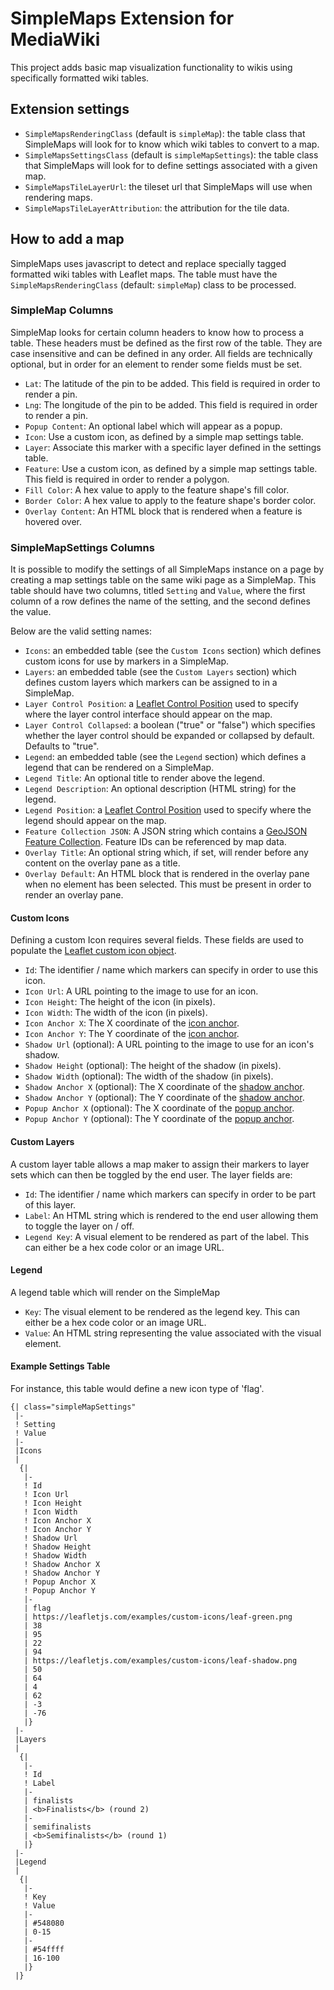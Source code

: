 # SimpleMaps Extension for MediaWiki
This project adds basic map visualization functionality to wikis using specifically formatted wiki tables.

## Extension settings

* `SimpleMapsRenderingClass` (default is `simpleMap`): the table class that SimpleMaps will look for to know which wiki tables to convert to a map.
* `SimpleMapsSettingsClass` (default is `simpleMapSettings`): the table class that SimpleMaps will look for to define settings associated with a given map.
* `SimpleMapsTileLayerUrl`: the tileset url that SimpleMaps will use when rendering maps.
* `SimpleMapsTileLayerAttribution`: the attribution for the tile data.

## How to add a map

SimpleMaps uses javascript to detect and replace specially tagged formatted wiki tables with Leaflet maps.  The table must have the `SimpleMapsRenderingClass` (default: `simpleMap`) class to be processed.

### SimpleMap Columns

SimpleMap looks for certain column headers to know how to process a table.  These headers must be defined as the first row of the table.  They are case insensitive and can be defined in any order.  All fields are technically optional, but in order for an element to render some fields must be set.

* `Lat`: The latitude of the pin to be added. This field is required in order to render a pin.
* `Lng`: The longitude of the pin to be added. This field is required in order to render a pin.
* `Popup Content`: An optional label which will appear as a popup.
* `Icon`: Use a custom icon, as defined by a simple map settings table.
* `Layer`: Associate this marker with a specific layer defined in the settings table.
* `Feature`: Use a custom icon, as defined by a simple map settings table. This field is required in order to render a polygon.
* `Fill Color`: A hex value to apply to the feature shape's fill color.
* `Border Color`: A hex value to apply to the feature shape's border color.
* `Overlay Content`: An HTML block that is rendered when a feature is hovered over.

### SimpleMapSettings Columns

It is possible to modify the settings of all SimpleMaps instance on a page by creating a map settings table on the same wiki page as a SimpleMap.  This table should have two columns, titled `Setting` and `Value`, where the first column of a row defines the name of the setting, and the second defines the value.

Below are the valid setting names:

* `Icons`: an embedded table (see the `Custom Icons` section) which defines custom icons for use by markers in a SimpleMap.
* `Layers`: an embedded table (see the `Custom Layers` section) which defines custom layers which markers can be assigned to in a SimpleMap.
* `Layer Control Position`: a [Leaflet Control Position](https://leafletjs.com/reference.html#control-position) used to specify where the layer control interface should appear on the map.
* `Layer Control Collapsed`: a boolean ("true" or "false") which specifies whether the layer control should be expanded or collapsed by default.  Defaults to "true".
* `Legend`: an embedded table (see the `Legend` section) which defines a legend that can be rendered on a SimpleMap.
* `Legend Title`: An optional title to render above the legend.
* `Legend Description`: An optional description (HTML string) for the legend.
* `Legend Position`: a [Leaflet Control Position](https://leafletjs.com/reference.html#control-position) used to specify where the legend should appear on the map.
* `Feature Collection JSON`: A JSON string which contains a [GeoJSON Feature Collection](https://datatracker.ietf.org/doc/html/rfc7946#section-3.3).  Feature IDs can be referenced by map data.
* `Overlay Title`: An optional string which, if set, will render before any content on the overlay pane as a title.
* `Overlay Default`: An HTML block that is rendered in the overlay pane when no element has been selected. This must be present in order to render an overlay pane.

#### Custom Icons

Defining a custom Icon requires several fields.  These fields are used to populate the [Leaflet custom icon object](https://leafletjs.com/reference-1.7.1.html#icon).

* `Id`: The identifier / name which markers can specify in order to use this icon.
* `Icon Url`: A URL pointing to the image to use for an icon.
* `Icon Height`: The height of the icon (in pixels).
* `Icon Width`: The width of the icon  (in pixels).
* `Icon Anchor X`: The X coordinate of the [icon anchor](https://leafletjs.com/reference-1.7.1.html#icon-iconanchor).
* `Icon Anchor Y`: The Y coordinate of the [icon anchor](https://leafletjs.com/reference-1.7.1.html#icon-iconanchor).
* `Shadow Url` (optional): A URL pointing to the image to use for an icon's shadow.
* `Shadow Height` (optional): The height of the shadow (in pixels).
* `Shadow Width` (optional): The width of the shadow (in pixels).
* `Shadow Anchor X` (optional): The X coordinate of the [shadow anchor](https://leafletjs.com/reference-1.7.1.html#icon-shadowanchor).
* `Shadow Anchor Y` (optional): The Y coordinate of the [shadow anchor](https://leafletjs.com/reference-1.7.1.html#icon-shadowanchor).
* `Popup Anchor X` (optional): The X coordinate of the [popup anchor](https://leafletjs.com/reference-1.7.1.html#icon-popupanchor).
* `Popup Anchor Y` (optional): The Y coordinate of the [popup anchor](https://leafletjs.com/reference-1.7.1.html#icon-popupanchor).

#### Custom Layers

A custom layer table allows a map maker to assign their markers to layer sets which can then be toggled by the end user.  The layer fields are:

* `Id`: The identifier / name which markers can specify in order to be part of this layer.
* `Label`: An HTML string which is rendered to the end user allowing them to toggle the layer on / off.
* `Legend Key`: A visual element to be rendered as part of the label.  This can either be a hex code color or an image URL.

#### Legend

A legend table which will render on the SimpleMap

* `Key`: The visual element to be rendered as the legend key. This can either be a hex code color or an image URL.
* `Value`: An HTML string representing the value associated with the visual element.

#### Example Settings Table

For instance, this table would define a new icon type of 'flag'.

```
{| class="simpleMapSettings"
 |-
 ! Setting
 ! Value
 |-
 |Icons
 |
  {|
   |-
   ! Id
   ! Icon Url
   ! Icon Height
   ! Icon Width
   ! Icon Anchor X
   ! Icon Anchor Y
   ! Shadow Url
   ! Shadow Height
   ! Shadow Width
   ! Shadow Anchor X
   ! Shadow Anchor Y
   ! Popup Anchor X
   ! Popup Anchor Y
   |-
   | flag
   | https://leafletjs.com/examples/custom-icons/leaf-green.png
   | 38
   | 95
   | 22
   | 94
   | https://leafletjs.com/examples/custom-icons/leaf-shadow.png
   | 50
   | 64
   | 4
   | 62
   | -3
   | -76
   |}
 |-
 |Layers
 |
  {|
   |-
   ! Id
   ! Label
   |-
   | finalists
   | <b>Finalists</b> (round 2)
   |-
   | semifinalists
   | <b>Semifinalists</b> (round 1)
   |}
 |-
 |Legend
 |
  {|
   |-
   ! Key
   ! Value
   |-
   | #548080
   | 0-15
   |-
   | #54ffff
   | 16-100
   |}
 |}
 ```

